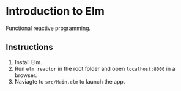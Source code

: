 # Introduction to Elm
Functional reactive programming.

## Instructions
1. Install Elm.
2. Run `elm reactor` in the root folder and open `localhost:8000` in a browser.
3. Naviagte to `src/Main.elm` to launch the app.
